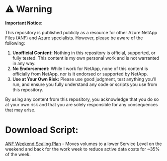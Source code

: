 # ⚠️ Warning

**Important Notice:**

This repository is published publicly as a resource for other Azure NetApp Files (ANF) and Azure specialists. However, please be aware of the following:

1. **Unofficial Content:** Nothing in this repository is official, supported, or fully tested. This content is my own personal work and is not warranted in any way.
2. **No Endorsement:** While I work for NetApp, none of this content is officially from NetApp, nor is it endorsed or supported by NetApp.
3. **Use at Your Own Risk:** Please use good judgment, test anything you'll run, and ensure you fully understand any code or scripts you use from this repository.

By using any content from this repository, you acknowledge that you do so at your own risk and that you are solely responsible for any consequences that may arise.

# Download Script:
[ANF Weekend Scaling Plan](https://github.com/tvanroo/public-anf-toolbox/blob/main/ANF%20Weekend%20Scaling%20Plan/anf-weekend-scaling-plan.ps1)
    - Moves volumes to a lower Service Level on the weekend and back for the work week to reduce active data costs for ~35% of the week. 